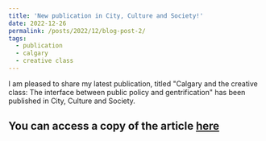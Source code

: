 ```yaml
---
title: 'New publication in City, Culture and Society!'
date: 2022-12-26
permalink: /posts/2022/12/blog-post-2/
tags:
  - publication
  - calgary
  - creative class
---
```


I am pleased to share my latest publication, titled "Calgary and the creative class: The interface between public policy and gentrification" has been published in City, Culture and Society.

You can access a copy of the article [here](https://www.sciencedirect.com/science/article/pii/S1877916622000509?casa_token=RME4ED3Z3fkAAAAA:HE14sgNfwMHU7m1jUwyXy4ruE08t3AXC4HJ5bEPu_al_B2kBq_SkZNMY8d3s5MgQrytH1NPwTg)
------